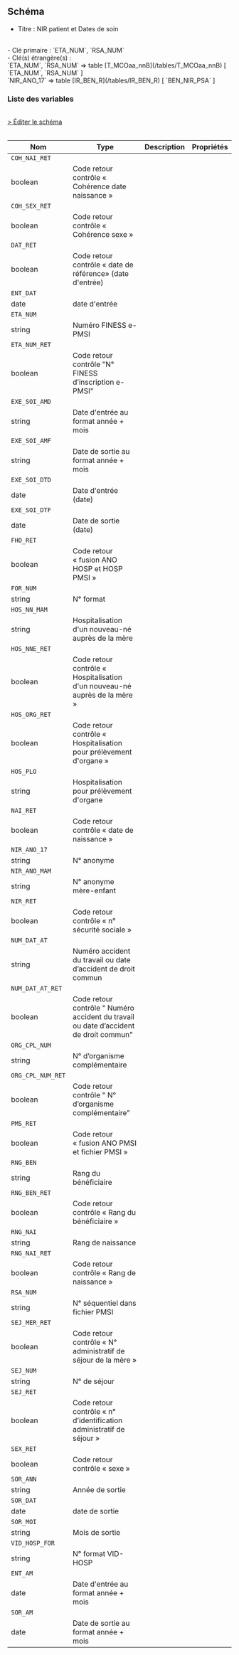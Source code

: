 ## Schéma

- Titre : NIR patient et Dates de soin
<br />
- Clé primaire : `ETA_NUM`, `RSA_NUM`
<br />
- Clé(s) étrangère(s) : <br />
`ETA_NUM`, `RSA_NUM` => table [T_MCOaa_nnB](/tables/T_MCOaa_nnB) [ `ETA_NUM`, `RSA_NUM` ]<br />
`NIR_ANO_17` => table [IR_BEN_R](/tables/IR_BEN_R) [ `BEN_NIR_PSA` ]<br />

### Liste des variables
<br />
<div>
    <a href="https://gitlab.com/healthdatahub/schema-snds/edit/master/schemas/PMSI/PMSI%20MCO/T_MCOaa_nnC.json"  
    arget="_blank" rel="noopener noreferrer">> Éditer le schéma</a>
    <OutboundLink />
</div>
<br />

Nom|Type|Description|Propriétés
-|-|-|-
`COH_NAI_RET`|
boolean|Code retour contrôle « Cohérence date naissance »||
`COH_SEX_RET`|
boolean|Code retour contrôle « Cohérence sexe »||
`DAT_RET`|
boolean|Code retour contrôle « date de référence» (date d&#x27;entrée)||
`ENT_DAT`|
date|date d&#x27;entrée||
`ETA_NUM`|
string|Numéro FINESS e-PMSI||
`ETA_NUM_RET`|
boolean|Code retour contrôle &quot;N° FINESS d’inscription e-PMSI&quot;||
`EXE_SOI_AMD`|
string|Date d&#x27;entrée au format année + mois||
`EXE_SOI_AMF`|
string|Date de sortie au format année + mois||
`EXE_SOI_DTD`|
date|Date d&#x27;entrée (date)||
`EXE_SOI_DTF`|
date|Date de sortie (date)||
`FHO_RET`|
boolean|Code retour « fusion ANO HOSP et HOSP PMSI »||
`FOR_NUM`|
string|N° format||
`HOS_NN_MAM`|
string|Hospitalisation d&#x27;un nouveau-né auprès de la mère||
`HOS_NNE_RET`|
boolean|Code retour contrôle « Hospitalisation d&#x27;un nouveau-né auprès de la mère »||
`HOS_ORG_RET`|
boolean|Code retour contrôle « Hospitalisation pour prélèvement d&#x27;organe »||
`HOS_PLO`|
string|Hospitalisation pour prélèvement d&#x27;organe||
`NAI_RET`|
boolean|Code retour contrôle « date de naissance »||
`NIR_ANO_17`|
string|N° anonyme||
`NIR_ANO_MAM`|
string|N° anonyme mère-enfant||
`NIR_RET`|
boolean|Code retour contrôle « n° sécurité sociale »||
`NUM_DAT_AT`|
string|Numéro accident du travail ou date d’accident de droit commun||
`NUM_DAT_AT_RET`|
boolean|Code retour contrôle &quot; Numéro accident du travail ou date d’accident de droit commun&quot;||
`ORG_CPL_NUM`|
string|N° d’organisme complémentaire||
`ORG_CPL_NUM_RET`|
boolean|Code retour contrôle &quot; N° d’organisme complémentaire&quot;||
`PMS_RET`|
boolean|Code retour « fusion ANO PMSI et fichier PMSI »||
`RNG_BEN`|
string|Rang du bénéficiaire||
`RNG_BEN_RET`|
boolean|Code retour contrôle « Rang du bénéficiaire »||
`RNG_NAI`|
string|Rang de naissance||
`RNG_NAI_RET`|
boolean|Code retour contrôle « Rang de naissance »||
`RSA_NUM`|
string|N° séquentiel dans fichier PMSI||
`SEJ_MER_RET`|
boolean|Code retour contrôle « N° administratif de séjour de la mère »||
`SEJ_NUM`|
string|N° de séjour||
`SEJ_RET`|
boolean|Code retour contrôle « n° d’identification administratif de séjour »||
`SEX_RET`|
boolean|Code retour contrôle « sexe »||
`SOR_ANN`|
string|Année de sortie||
`SOR_DAT`|
date|date de sortie||
`SOR_MOI`|
string|Mois de sortie||
`VID_HOSP_FOR`|
string|N° format VID-HOSP||
`ENT_AM`|
date|Date d&#x27;entrée au format année + mois||
`SOR_AM`|
date|Date de sortie au format année + mois||

